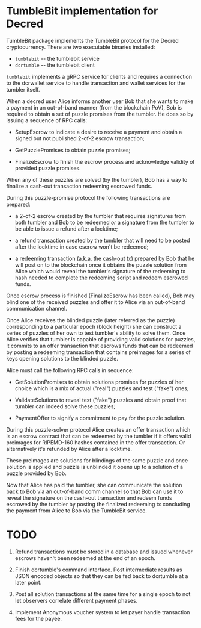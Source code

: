 TumbleBit implementation for Decred
===================================

TumbleBit package implements the TumbleBit protocol for the Decred
cryptocurrency. There are two executable binaries installed:

  * `tumblebit` -- the tumblebit service
  * `dcrtumble` -- the tumblebit client

`tumblebit` implements a gRPC service for clients and requires a
connection to the dcrwallet service to handle transaction and wallet
services for the tumbler itself.

When a decred user Alice informs another user Bob that she wants to
make a payment in an out-of-band manner (from the blockchain PoV), Bob
is required to obtain a set of puzzle promises from the tumbler.  He
does so by issuing a sequence of RPC calls:

  * SetupEscrow to indicate a desire to receive a payment and obtain a
    signed but not published 2-of-2 escrow transaction;

  * GetPuzzlePromises to obtain puzzle promises;

  * FinalizeEscrow to finish the escrow process and acknowledge
    validity of provided puzzle promises.

When any of these puzzles are solved (by the tumbler), Bob has a way
to finalize a cash-out transaction redeeming escrowed funds.

During this puzzle-promise protocol the following transactions are
prepared:

  * a 2-of-2 escrow created by the tumbler that requires signatures
    from both tumbler and Bob to be redeemed *or* a signature from the
    tumbler to be able to issue a refund after a locktime;

  * a refund transaction created by the tumbler that will need to be
    posted after the locktime in case escrow won't be redeemed;

  * a redeeming transaction (a.k.a. the cash-out tx) prepared by Bob
    that he will post on to the blockchain once it obtains the puzzle
    solution from Alice which would reveal the tumbler's signature of
    the redeeming tx hash needed to complete the redeeming script and
    redeem escrowed funds.

Once escrow process is finished (FinalizeEscrow has been called), Bob
may blind one of the received puzzles and offer it to Alice via an
out-of-band communication channel.

Once Alice receives the blinded puzzle (later referred as the puzzle)
corresponding to a particular epoch (block height) she can construct
a series of puzzles of her own to test tumbler's ability to solve
them. Once Alice verifies that tumbler is capable of providing valid
solutions for puzzles, it commits to an offer transaction that escrows
funds that can be redeemed by posting a redeeming transaction that
contains preimages for a series of keys opening solutions to the
blinded puzzle.

Alice must call the following RPC calls in sequence:

  * GetSolutionPromises to obtain solutions promises for puzzles of
    her choice which is a mix of actual ("real") puzzles and test
    ("fake") ones;

  * ValidateSolutions to reveal test ("fake") puzzles and obtain proof
    that tumbler can indeed solve these puzzles;

  * PaymentOffer to signify a commitment to pay for the puzzle
    solution.

During this puzzle-solver protocol Alice creates an offer transaction
which is an escrow contract that can be redeemed by the tumbler if it
offers valid preimages for RIPEMD-160 hashes contained in the offer
transaction.  Or alternatively it's refunded by Alice after a
locktime.

These preimages are solutions for blindings of the same puzzle and
once solution is applied and puzzle is unblinded it opens up to a
solution of a puzzle provided by Bob.

Now that Alice has paid the tumbler, she can communicate the solution
back to Bob via an out-of-band comm channel so that Bob can use it to
reveal the signature on the cash-out transaction and redeem funds
escrowed by the tumbler by posting the finalized redeeming tx
concluding the payment from Alice to Bob via the TumbleBit service.


TODO
====

1. Refund transactions must be stored in a database and issued
   whenever escrows haven't been redeemed at the end of an epoch.

2. Finish dcrtumble's command interface.  Post intermediate results as
   JSON encoded objects so that they can be fed back to dcrtumble at a
   later point.

3. Post all solution transactions at the same time for a single epoch
   to not let observers correlate different payment phases.

4. Implement Anonymous voucher system to let payer handle transaction
   fees for the payee.
